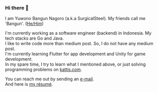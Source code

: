 ### Hi there 👋
I am Yuwono Bangun Nagoro (a.k.a SurgicalSteel). My friends call me 'Bangun'. ([He/Him](https://www.mypronouns.org/he-him))  

I'm currently working as a software engineer (backend) in Indonesia. My tech stacks are Go and Java.  
I like to write code more than medium post. So, I do not have any medium post.  
I'm currently learning Flutter for app development and Unity for game development.  
In my spare time, I try to learn what I mentioned above, or just solving programming problems on [kattis.com](https://open.kattis.com/).  

You can reach me out by sending an [e-mail](mailto:bangunnagoro@gmail.com).  
And here is [my résumé](https://github.com/SurgicalSteel/SurgicalSteel/blob/main/Resume%20Yuwono%20Bangun%20Nagoro%20November%202020.pdf).
